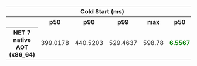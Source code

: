 <table class="table-bordered"><tr><th colspan="1" style="horizontal-align : middle;text-align:center;"></th><th colspan="4" style="horizontal-align : middle;text-align:center;">Cold Start (ms)</th><th colspan="4" style="horizontal-align : middle;text-align:center;">Warm Start (ms)</th></tr> <tr><th></th><th scope="col">p50</th><th scope="col">p90</th><th scope="col">p99</th><th scope="col">max</th><th scope="col">p50</th><th scope="col">p90</th><th scope="col">p99</th><th scope="col">max</th> </tr><tr><th>NET 7 native AOT (x86_64)</th><td>399.0178</td><td>440.5203</td><td>529.4637</td><td>598.78</td><td><b style="color: green">6.5567</b></td><td><b style="color: green">10.8318</b></td><td><b style="color: green">34.1205</b></td><td>82.65</td></tr></table>
